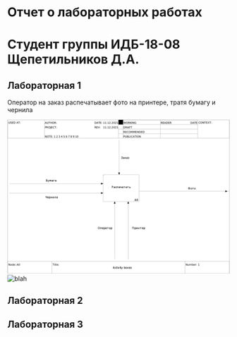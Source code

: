 # Отчет о лабораторных работах
# Студент группы ИДБ-18-08 Щепетильников Д.А.

## Лабораторная 1

Оператор на заказ распечатывает фото на принтере, тратя бумагу и чернила

![none](https://github.com/d4nnie/dshchepetilnikov.github.io/blob/main/laba1/model.png)
![blah](http://www.plantuml.com/plantuml/proxy?idx=0&src=https://raw.githubusercontent.com/d4nnie/dshchepetilnikov.github.io/main/laba1/class.wsd)

## Лабораторная 2

## Лабораторная 3
